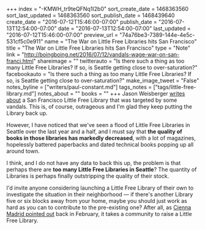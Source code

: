 +++
index = "-KMWH_tr9teQFNq1I2b0"
sort_create_date = 1468363560
sort_last_updated = 1468363560
sort_publish_date = 1468439640
create_date = "2016-07-12T15:46:00-07:00"
publish_date = "2016-07-13T12:54:00-07:00"
date = "2016-07-13T12:54:00-07:00"
last_updated = "2016-07-12T15:46:00-07:00"
preview_url = "74a76be3-7389-144e-4e5c-531cf5c0e911"
name = "The War on Little Free Libraries hits San Francisco"
title = "The War on Little Free Libraries hits San Francisco"
type = "Note"
link = "http://boingboing.net/2016/07/12/vandals-wage-war-on-san-franci.html"
shareimage = ""
twitterauto = "Is there such a thing as too many Little Free Libraries? If so, is Seattle getting close to over-saturation?"
facebookauto = "Is there such a thing as too many Little Free Libraries? If so, is Seattle getting close to over-saturation?"
make_image_tweet = "False"
notes_byline = ["writers/paul-constant.md"]
tags_notes = ["tags/little-free-library.md"]
notes_about = ""
books = ""
+++
Jason Weisberger [writes about](http://boingboing.net/2016/07/12/vandals-wage-war-on-san-franci.html) a San Francisco Little Free Library that was targeted by some vandals. This is, of course, outrageous and I'm glad they keep putting the Library back up.

However, I have noticed that we've seen a flood of Little Free Libraries in Seattle over the last year and a half, and I must say that **the quality of books in those libraries has markedly decreased**, with a lot of magazines, hopelessly battered paperbacks and dated technical books popping up all around town. 

I think, and I do not have any data to back this up, the problem is that perhaps there are **too many Little Free Libraries in Seattle**? The quantity of Libraries is perhaps finally outstripping the quality of their stock. 

I'd invite anyone considering launching a Little Free Library of their own to investigate the situation in their neighborhood — if there's another Library five or six blocks away from your home, maybe you should just work as hard as you can to contribute to the pre-existing one? After all, as [Cienna Madrid pointed out](http://seattlereviewofbooks.com/notes/2016/02/26/the-help-desk-my-local-little-free-library-is-a-disaster/) back in February, it takes a community to raise a Little Free Library.
